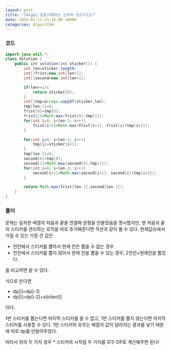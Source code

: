 ```yaml
---
layout: post
title: "[Algo] 프로그래머스 스티커 모으기(2)"
date: 2024-02-13 23:14:00 +0900
categories: Algorithm
---
```


### 코드

```java
import java.util.*;
class Solution {
    public int solution(int sticker[]) {
        int len=sticker.length;
        int[]frist=new int[len+1];
        int[]second=new int[len+1];

        if(len==1){
            return sticker[0];
        }
        int[]tmp=Arrays.copyOf(sticker,len);
        tmp[len-1]=0;
        frist[0]=tmp[0];
        frist[1]=Math.max(frist[0],tmp[1]);
        for(int i=0; i<len-2; i++){
            frist[i+2]=Math.max(frist[i+1], frist[i]+tmp[i+2]);
        }

        for(int i=0; i<len-1; i++){
            tmp[i]=sticker[i+1];
        }
        tmp[len-1]=0;
        second[0]=tmp[0];
        second[1]=Math.max(second[0],tmp[1]);
        for(int i=0; i<len-2; i++){
            second[i+2]=Math.max(second[i+1], second[i]+tmp[i+2]);
        }

        return Math.max(frist[len-1],second[len-1]);
    }
}
```

### 풀이

문제는 일차원 배열의 처음과 끝을 연결해 원형을 만들었음을 명시했지만, 맨 처음과 끝의 스티커를 관리하는 로직을 따로 추가해준다면 직선과 같이 풀 수 있다.
현재값(i)에서 가질 수 있는 가장 큰 값은

- 전칸에서 스티커를 뽑아서 현재 칸은 뽑을 수 없는 경우
- 전칸에서 스티커를 뽑지 않아서 현재 칸을 뽑을 수 있는 경우, 2전칸+현재칸을 뽑았다.

를 비교하면 알 수 있다.

식으로 쓴다면

- dp[i]=dp[i-1]
- dp[i]=dp[i-2]+sticker[i]

이다.

1번 스티커를 뽑는다면 마지막 스티커를 쓸 수 없고, 1번 스티커를 뽑지 않는다면 마지막 스티커를 사용할 수 있다.
1번 스티커의 유무는 배열의 값이 달라지는 결과를 낳기 때문에 따로 dp를 만들어주었다.

따라서 위의 두 가지 경우 \* 스티커의 시작점 두 가지를 모두 DP로 계산해주면 된다!
